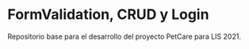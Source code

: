 # FormValidation, CRUD y Login

Repositorio base para el desarrollo del proyecto PetCare para LIS 2021.
